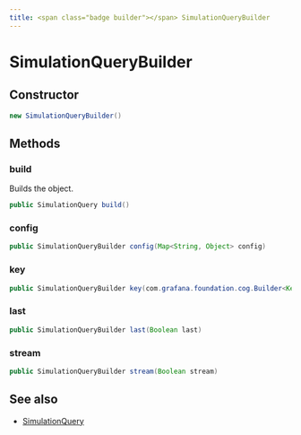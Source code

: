 ```yaml
---
title: <span class="badge builder"></span> SimulationQueryBuilder
---
```

# <span class="badge builder"></span> SimulationQueryBuilder

## Constructor

```java
new SimulationQueryBuilder()
```
## Methods

### <span class="badge object-method"></span> build

Builds the object.

```java
public SimulationQuery build()
```

### <span class="badge object-method"></span> config

```java
public SimulationQueryBuilder config(Map<String, Object> config)
```

### <span class="badge object-method"></span> key

```java
public SimulationQueryBuilder key(com.grafana.foundation.cog.Builder<Key> key)
```

### <span class="badge object-method"></span> last

```java
public SimulationQueryBuilder last(Boolean last)
```

### <span class="badge object-method"></span> stream

```java
public SimulationQueryBuilder stream(Boolean stream)
```

## See also

 * <span class="badge object-type-class"></span> [SimulationQuery](./object-SimulationQuery.md)
